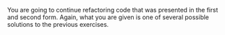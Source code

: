 <!--bl
    (filemeta
        (title "JS Learner Forms &mdash; Third Form")
        (subtitle "The Explanation")
        (authors ["Jason Kerney"])
    )
/bl-->
You are going to continue refactoring code that was presented in the first and second form. Again, what you are given is one of several possible solutions to the previous exercises.

<!--bl
    (table-of-contents
        (section-main "./greeter.md")
        (section-main "./sum.md")
        (section-main "./buildVector.md")
        (section-main "./constructor.md")
    )
/bl-->